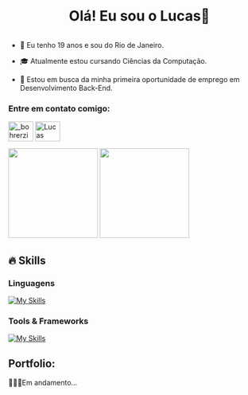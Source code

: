 <div id="user-content-toc">
  <ul align="center">
    <summary><h1 style="display: inline-block">Olá! Eu sou o Lucas👋</h1></summary>
</div>

<p>

  - 🌱 Eu tenho 19 anos e sou do Rio de Janeiro.

  - 🎓 Atualmente estou cursando Ciências da Computação.

  - 🔭 Estou em busca da minha primeira oportunidade de emprego em Desenvolvimento Back-End.
</p>

<h3 align="left">Entre em contato comigo:</h3>
<p align="left">
<a href="https://www.instagram.com/_bohrerzin_/" target="blank"><img align="center" src="https://raw.githubusercontent.com/rahuldkjain/github-profile-readme-generator/master/src/images/icons/Social/instagram.svg" alt="_bohrerzin_" height="40" width="50"/></a>
<a href="https://www.linkedin.com/in/lucas-bohrer/" target="blank"><img align="center" src="https://raw.githubusercontent.com/rahuldkjain/github-profile-readme-generator/master/src/images/icons/Social/linked-in-alt.svg" alt="Lucas Bohrer" height="40" width="50"/></a>
</p>

<div>
  <img height=180em src="https://github-readme-stats.vercel.app/api?username=Bohrer21&show_icons=true&theme=dark")/>
  <img height=180em src="https://github-readme-stats.vercel.app/api/top-langs/?username=Bohrer21&layout=compact&theme=dark")/>
</div>

## 🔥 Skills

<h3>Linguagens</h3>

[![My Skills](https://skillicons.dev/icons?i=java,python,html,css,js)](https://skillicons.dev)
  
<h3>Tools & Frameworks</h3>

[![My Skills](https://skillicons.dev/icons?i=eclipse,github,laravel,vscode)](https://skillicons.dev)

## Portfolio:
<p>
🚶🏻‍♂️Em andamento...
</p>
